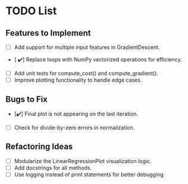 # TODO List

## Features to Implement
- [ ] Add support for multiple input features in GradientDescent.
- [ ✔️] Replace loops with NumPy vectorized operations for efficiency.
- [ ] Add unit tests for compute_cost() and compute_gradient().
- [ ] Improve plotting functionality to handle edge cases.

## Bugs to Fix
- [✔️] Final plot is not appearing on the last iteration.
- [ ] Check for divide-by-zero errors in normalization.

## Refactoring Ideas
- [ ] Modularize the LinearRegressionPlot visualization logic.
- [ ] Add docstrings for all methods.
- [ ] Use logging instead of print statements for better debugging.